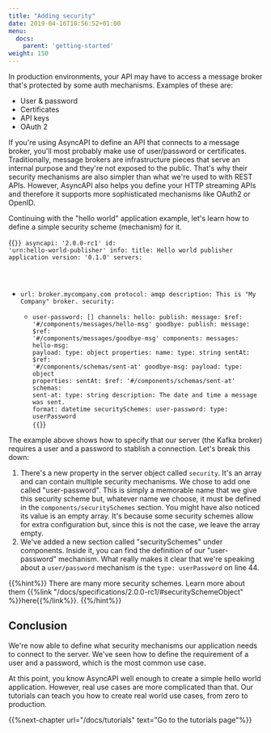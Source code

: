 ```yaml
---
title: "Adding security"
date: 2019-04-16T10:56:52+01:00
menu:
  docs:
    parent: 'getting-started'
weight: 150
---
```


In production environments, your API may have to access a message broker that's protected by some auth mechanisms. Examples of these are:

* User & password
* Certificates
* API keys
* OAuth 2

If you're using AsyncAPI to define an API that connects to a message broker, you'll most probably make use of user/password or certificates. Traditionally, message brokers are infrastructure pieces that serve an internal purpose and they're not exposed to the public. That's why their security mechanisms are also simpler than what we're used to with REST APIs. However, AsyncAPI also helps you define your HTTP streaming APIs and therefore it supports more sophisticated mechanisms like OAuth2 or OpenID.

Continuing with the "hello world" application example, let's learn how to define a simple security scheme (mechanism) for it.

{{<code lang="yaml" lines="10-11,42-44">}}
asyncapi: '2.0.0-rc1'
id: 'urn:hello-world-publisher'
info:
  title: Hello world publisher application
  version: '0.1.0'
servers:
  - url: broker.mycompany.com
    protocol: amqp
    description: This is "My Company" broker.
    security:
      - user-password: []
channels:
  hello:
    publish:
      message:
        $ref: '#/components/messages/hello-msg'
  goodbye:
    publish:
      message:
        $ref: '#/components/messages/goodbye-msg'
components:
  messages:
    hello-msg:
      payload:
        type: object
        properties:
          name:
            type: string
          sentAt:
            $ref: '#/components/schemas/sent-at'
    goodbye-msg:
      payload:
        type: object
        properties:
          sentAt:
            $ref: '#/components/schemas/sent-at'
  schemas:
    sent-at:
      type: string
      description: The date and time a message was sent.
      format: datetime
  securitySchemes:
    user-password:
      type: userPassword
{{</code>}}

The example above shows how to specify that our server (the Kafka broker) requires a user and a password to stablish a connection. Let's break this down:

1. There's a new property in the server object called `security`. It's an array and can contain multiple security mechanisms. We chose to add one called "user-password". This is simply a memorable name that we give this security scheme but, whatever name we choose, it must be defined in the `components/securitySchemes` section. You might have also noticed its value is an empty array. It's because some security schemes allow for extra configuration but, since this is not the case, we leave the array empty.
2. We've added a new section called "securitySchemes" under components. Inside it, you can find the definition of our "user-password" mechanism. What really makes it clear that we're speaking about a `user/password` mechanism is the `type: userPassword` on line 44.

{{%hint%}}
There are many more security schemes. Learn more about them {{%link "/docs/specifications/2.0.0-rc1/#securitySchemeObject" %}}here{{%/link%}}.
{{%/hint%}}

## Conclusion

We're now able to define what security mechanisms our application needs to connect to the server. We've seen how to define the requirement of a user and a password, which is the most common use case.

At this point, you know AsyncAPI well enough to create a simple hello world application. However, real use cases are more complicated than that. Our tutorials can teach you how to create real world use cases, from zero to production.

{{%next-chapter url="/docs/tutorials" text="Go to the tutorials page"%}}
